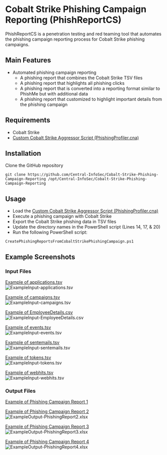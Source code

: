 # Cobalt Strike Phishing Campaign Reporting (PhishReportCS)

PhishReportCS is a penetration testing and red teaming tool that automates the phishing campaign reporting process for Cobalt Strike phishing campaigns.

## Main Features

 - Automated phishing campaign reporting
   - A phishing report that combines the Cobalt Strike TSV files
   - A phishing report that highlights all phishing clicks
   - A phishing report that is converted into a reporting format similar to PhishMe but with additional data
   - A phishing report that customized to highlight important details from the phishing campaign

## Requirements

 - Cobalt Strike
 - [Custom Cobalt Strike Aggressor Script (PhishingProfiler.cna)](https://github.com/Central-InfoSec/Cobalt-Strike-Aggressor-Scripts)
 
## Installation

Clone the GitHub repository
```
git clone https://github.com/Central-InfoSec/Cobalt-Strike-Phishing-Campaign-Reporting /opt/Central-InfoSec/Cobalt-Strike-Phishing-Campaign-Reporting
```

## Usage

 - Load the [Custom Cobalt Strike Aggressor Script (PhishingProfiler.cna)](https://github.com/Central-InfoSec/Cobalt-Strike-Aggressor-Scripts)
 - Execute a phishing campaign with Cobalt Strike
 - Export the Cobalt Strike phishing data in TSV files
 - Update the directory names in the PowerShell script (Lines 14, 17, & 20)
 - Run the following PowerShell script:
```
CreatePhishingReportsFromCobaltStrikePhishingCampaign.ps1
```

## Example Screenshots

### Input Files

[Example of applications.tsv](Example%20Input%20-%20Cobalt%20Strike%20TSV%20Files/applications.tsv)  
![ExampleInput-applications.tsv](Example%20Screenshots%20-%20Input%20and%20Output%20Files/Input%20-%20applications.tsv.png?raw=true "ExampleInput-applications.tsv")

[Example of campaigns.tsv](Example%20Input%20-%20Cobalt%20Strike%20TSV%20Files/campaigns.tsv)  
![ExampleInput-campaigns.tsv](Example%20Screenshots%20-%20Input%20and%20Output%20Files/Input%20-%20campaigns.tsv.png?raw=true "ExampleInput-campaigns.tsv")

[Example of EmployeeDetails.csv](Example%20Input%20-%20Employee%20Details%20in%20PhishMe%20Input%20Format/Employee%20Details%20-%20PhishMe%20Input%20Format.csv)  
![ExampleInput-EmployeeDetails.csv](Example%20Screenshots%20-%20Input%20and%20Output%20Files/Input%20-%20Employee%20Details.csv.png?raw=true "ExampleInput-EmployeeDetails.csv")

[Example of events.tsv](Example%20Input%20-%20Cobalt%20Strike%20TSV%20Files/events.tsv)  
![ExampleInput-events.tsv](Example%20Screenshots%20-%20Input%20and%20Output%20Files/Input%20-%20events.tsv.png?raw=true "ExampleInput-events.tsv")

[Example of sentemails.tsv](Example%20Input%20-%20Cobalt%20Strike%20TSV%20Files/sentemails.tsv)  
![ExampleInput-sentemails.tsv](Example%20Screenshots%20-%20Input%20and%20Output%20Files/Input%20-%20sentemails.tsv.png?raw=true "ExampleInput-sentemails.tsv")

[Example of tokens.tsv](Example%20Input%20-%20Cobalt%20Strike%20TSV%20Files/tokens.tsv)  
![ExampleInput-tokens.tsv](Example%20Screenshots%20-%20Input%20and%20Output%20Files/Input%20-%20tokens.tsv.png?raw=true "ExampleInput-tokens.tsv")

[Example of webhits.tsv](Example%20Input%20-%20Cobalt%20Strike%20TSV%20Files/webhits.tsv)  
![ExampleInput-webhits.tsv](Example%20Screenshots%20-%20Input%20and%20Output%20Files/Input%20-%20webhits.tsv.png?raw=true "ExampleInput-webhits.tsv")

### Output Files

[Example of Phishing Campaign Report 1](Example%20Output%20-%20Phishing%20Reports/Phishing%20Campaign%20Report%201%20-%20Combined%20Cobalt%20Strike%20TSV%20Files.csv)

[Example of Phishing Campaign Report 2](Example%20Output%20-%20Phishing%20Reports/Phishing%20Campaign%20Report%202%20-%20End%20of%20Day%20-%20YYYY_MM_DD.csv)  
![ExampleOutput-PhishingReport2.xlsx](Example%20Screenshots%20-%20Input%20and%20Output%20Files/Output%20-%20Phishing%20Report%202.png?raw=true "ExampleOutput-PhishingReport2.xlsx")

[Example of Phishing Campaign Report 3](Example%20Output%20-%20Phishing%20Reports/Phishing%20Campaign%20Report%203%20-%20PhishMe%20Output%20Format.csv)  
![ExampleOutput-PhishingReport3.xlsx](Example%20Screenshots%20-%20Input%20and%20Output%20Files/Output%20-%20Phishing%20Report%203.png?raw=true "ExampleOutput-PhishingReport3.xlsx")

[Example of Phishing Campaign Report 4](Example%20Output%20-%20Phishing%20Reports/Phishing%20Campaign%20Report%204%20-%20Custom%20Format.csv)  
![ExampleOutput-PhishingReport4.xlsx](Example%20Screenshots%20-%20Input%20and%20Output%20Files/Output%20-%20Phishing%20Report%204.png?raw=true "ExampleOutput-PhishingReport4.xlsx")
